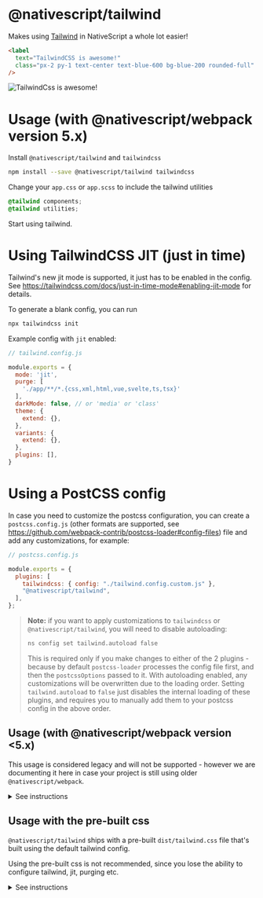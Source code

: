 # @nativescript/tailwind

Makes using [Tailwind](https://tailwindcss.com/) in NativeScript a whole lot easier!

```html
<label
  text="TailwindCSS is awesome!"
  class="px-2 py-1 text-center text-blue-600 bg-blue-200 rounded-full"
/>
```

![TailwindCss is awesome!](https://user-images.githubusercontent.com/879060/81098285-73e3ad80-8f09-11ea-8cfa-7e2ec2eebcde.png)

# Usage (with @nativescript/webpack version 5.x)

Install `@nativescript/tailwind` and `tailwindcss`

```bash
npm install --save @nativescript/tailwind tailwindcss
```

Change your `app.css` or `app.scss` to include the tailwind utilities

```css
@tailwind components;
@tailwind utilities;
```

Start using tailwind.

# Using TailwindCSS JIT (just in time)

Tailwind's new jit mode is supported, it just has to be enabled in the config. See https://tailwindcss.com/docs/just-in-time-mode#enabling-jit-mode for details.

To generate a blank config, you can run

```bash
npx tailwindcss init
```

Example config with `jit` enabled:

```js
// tailwind.config.js

module.exports = {
  mode: 'jit',
  purge: [
    './app/**/*.{css,xml,html,vue,svelte,ts,tsx}'
  ],
  darkMode: false, // or 'media' or 'class'
  theme: {
    extend: {},
  },
  variants: {
    extend: {},
  },
  plugins: [],
}
```

# Using a PostCSS config

In case you need to customize the postcss configuration, you can create a `postcss.config.js` (other formats are supported, see https://github.com/webpack-contrib/postcss-loader#config-files) file and add any customizations, for example:

```js
// postcss.config.js

module.exports = {
  plugins: [
    tailwindcss: { config: "./tailwind.config.custom.js" },
    "@nativescript/tailwind",
  ],
};
```

> **Note:** if you want to apply customizations to `tailwindcss` or `@nativescript/tailwind`, you will need to disable autoloading:
> 
> ```bash
> ns config set tailwind.autoload false
> ```
> This is required only if you make changes to either of the 2 plugins - because by default `postcss-loader` processes the config file first, and then the `postcssOptions` passed to it. With autoloading enabled, any customizations will be overwritten due to the loading order. Setting `tailwind.autoload` to `false` just disables the internal loading of these plugins, and requires you to manually add them to your postcss config in the above order.


## Usage (with @nativescript/webpack version <5.x)

This usage is considered legacy and will not be supported - however we are documenting it here in case your project is still using older `@nativescript/webpack`.

<details>

  <summary>See instructions</summary>

```bash
npm install --save-dev @nativescript/tailwind tailwindcss postcss postcss-loader
```

Create `postcss.config.js` with the following:

```js
module.exports = {
   plugins: [
       require('tailwindcss'),
       require('nativescript-tailwind')
   ]
}
```

Change your `app.css` or `app.scss` to include the tailwind utilities

```css
@tailwind components;
@tailwind utilities;
```

Update `webpack.config.js` to use PostCSS
 
Find the section of the config that defines the rules/loaders for different file types.
To quickly find this block - search for `rules: [`.

For every css/scss block, append the `postcss-loader` to the list of loaders, for example:
```diff
{
  test: /[\/|\\]app\.css$/,
  use: [
    'nativescript-dev-webpack/style-hot-loader',
    {
      loader: "nativescript-dev-webpack/css2json-loader",
      options: { useForImports: true }
    },
+   'postcss-loader',
  ],
}
```
 **Make sure you append `postcss-loader` to all css/scss rules in the config.**

 </details>

## Usage with the pre-built css

`@nativescript/tailwind` ships with a pre-built `dist/tailwind.css` file that's built using the default tailwind config.

Using the pre-built css is not recommended, since you lose the ability to configure tailwind, jit, purging etc.

<details>
  
  <summary>See instructions</summary>

  Import the pre-built css file in your `app.css` (or `scss`):
  
  ```css
  @import "@nativescript/tailwind/dist/tailwind.css"
  ```

  Alternatively, import it in your `main.js` (or `main.ts`, `app.js`, `app.ts` etc.)

  ```js
  import '@nativescript/tailwind/dist/tailwind.css'
  ```

  In `.vue` files you can also do

  ```html
  <style src="@nativescript/tailwind/dist/tailwind.css" />
  ```
  
  > **Note:** make sure you only include this once (for example in `App.vue`) - otherwise your bundle will contain the whole tailwind.css file multiple times.


</details>